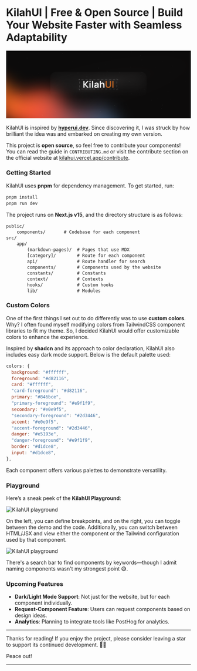# KilahUI | Free & Open Source | Build Your Website Faster with Seamless Adaptability

![KilahUI](./public/assets/kilahUI.png)


KilahUI is inspired by **[hyperui.dev](https://hyperui.dev/)**. Since discovering it, I was struck by how brilliant the idea was and embarked on creating my own version.

This project is **open source**, so feel free to contribute your components! You can read the guide in `CONTRIBUTING.md` or visit the contribute section on the official website at [kilahui.vercel.app/contribute](https://kilahui.vercel.app/contribute).

### Getting Started

KilahUI uses **pnpm** for dependency management. To get started, run:

```bash
pnpm install
pnpm run dev
```

The project runs on **Next.js v15**, and the directory structure is as follows:

```plaintext
public/
    components/       # Codebase for each component
src/
    app/
        (markdown-pages)/  # Pages that use MDX
        [category]/        # Route for each component
        api/               # Route handler for search
        components/        # Components used by the website
        constants/         # Constants
        context/           # Contexts
        hooks/             # Custom hooks
        lib/               # Modules
```

### Custom Colors

One of the first things I set out to do differently was to use **custom colors**. Why? I often found myself modifying colors from TailwindCSS component libraries to fit my theme. So, I decided KilahUI would offer customizable colors to enhance the experience. 

Inspired by **shadcn** and its approach to color declaration, KilahUI also includes easy dark mode support. Below is the default palette used:

```javascript
colors: {
  background: "#ffffff",
  foreground: "#d82116",
  card: "#ffffff",
  "card-foreground": "#d82116",
  primary: "#846bce",
  "primary-foreground": "#e9f1f9",
  secondary: "#e0e9f5",
  "secondary-foreground": "#2d3446",
  accent: "#e0e9f5",
  "accent-foreground": "#2d3446",
  danger: "#e5193e",
  "danger-foreground": "#e9f1f9",
  border: "#d1dce8",
  input: "#d1dce8",
},
```

Each component offers various palettes to demonstrate versatility.

### Playground

Here’s a sneak peek of the **KilahUI Playground**:

![KilahUI playground](./public/assets/1.png)

On the left, you can define breakpoints, and on the right, you can toggle between the demo and the code. Additionally, you can switch between HTML/JSX and view either the component or the Tailwind configuration used by that component.

![KilahUI playground](./public/assets/2.png)

There's a search bar to find components by keywords—though I admit naming components wasn't my strongest point 😅.

### Upcoming Features

- **Dark/Light Mode Support**: Not just for the website, but for each component individually.
- **Request-Component Feature**: Users can request components based on design ideas.
- **Analytics**: Planning to integrate tools like PostHog for analytics.

---

Thanks for reading! If you enjoy the project, please consider leaving a star to support its continued development. 🙏✨

Peace out!

---